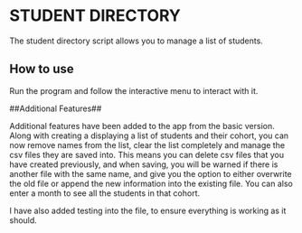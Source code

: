 # STUDENT DIRECTORY #

The student directory script allows you to manage a list of students.

## How to use ##

Run the program and follow the interactive menu to interact with it.

##Additional Features##

Additional features have been added to the app from the basic version. Along with creating a displaying a list of students and their cohort, you can now remove names from the list, clear the list completely and manage the csv files they are saved into. This means you can delete csv files that you have created previously, and when saving, you will be warned if there is another file with the same name, and give you the option to either overwrite the old file or append the new information into the existing file.
You can also enter a month to see all the students in that cohort.

I have also added testing into the file, to ensure everything is working as it should.
